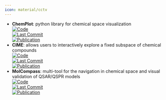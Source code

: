 ```yaml
---
icon: material/cctv
---
```


- **ChemPlot**: python library for chemical space visualization  
	[![Code](https://img.shields.io/github/stars/mcsorkun/ChemPlot?style=for-the-badge&logo=github)](https://github.com/mcsorkun/ChemPlot)  
	[![Last Commit](https://img.shields.io/github/last-commit/mcsorkun/ChemPlot?style=for-the-badge&logo=github)](https://github.com/mcsorkun/ChemPlot)  
	[![Publication](https://img.shields.io/badge/Publication-Citations:28-blue?style=for-the-badge&logo=bookstack)](https://doi.org/10.1002/cmtd.202200005)  
- **CIME**: allows users to interactively explore a fixed subspace of chemical compounds  
	[![Code](https://img.shields.io/github/stars/jku-vds-lab/cime?style=for-the-badge&logo=github)](https://github.com/jku-vds-lab/cime)  
	[![Last Commit](https://img.shields.io/github/last-commit/jku-vds-lab/cime?style=for-the-badge&logo=github)](https://github.com/jku-vds-lab/cime)  
	[![Publication](https://img.shields.io/badge/Publication-Citations:17-blue?style=for-the-badge&logo=bookstack)](https://doi.org/10.1186/s13321-022-00600-z)  
- **MolCompass**: multi-tool for the navigation in chemical space and visual validation of QSAR/QSPR models  
	[![Code](https://img.shields.io/github/stars/sergsb/molcomplib?style=for-the-badge&logo=github)](https://github.com/sergsb/molcomplib)  
	[![Last Commit](https://img.shields.io/github/last-commit/sergsb/molcomplib?style=for-the-badge&logo=github)](https://github.com/sergsb/molcomplib)  
	[![Publication](https://img.shields.io/badge/Publication-Citations:0-blue?style=for-the-badge&logo=bookstack)](https://doi.org/10.1186/s13321-024-00888-z)  
